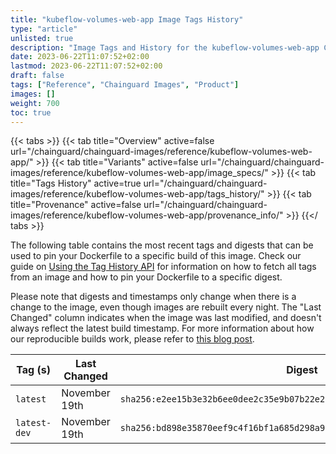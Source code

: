 ```yaml
---
title: "kubeflow-volumes-web-app Image Tags History"
type: "article"
unlisted: true
description: "Image Tags and History for the kubeflow-volumes-web-app Chainguard Image"
date: 2023-06-22T11:07:52+02:00
lastmod: 2023-06-22T11:07:52+02:00
draft: false
tags: ["Reference", "Chainguard Images", "Product"]
images: []
weight: 700
toc: true
---
```


{{< tabs >}}
{{< tab title="Overview" active=false url="/chainguard/chainguard-images/reference/kubeflow-volumes-web-app/" >}}
{{< tab title="Variants" active=false url="/chainguard/chainguard-images/reference/kubeflow-volumes-web-app/image_specs/" >}}
{{< tab title="Tags History" active=true url="/chainguard/chainguard-images/reference/kubeflow-volumes-web-app/tags_history/" >}}
{{< tab title="Provenance" active=false url="/chainguard/chainguard-images/reference/kubeflow-volumes-web-app/provenance_info/" >}}
{{</ tabs >}}

The following table contains the most recent tags and digests that can be used to pin your Dockerfile to a specific build of this image. Check our guide on [Using the Tag History API](/chainguard/chainguard-images/using-the-tag-history-api/) for information on how to fetch all tags from an image and how to pin your Dockerfile to a specific digest.

Please note that digests and timestamps only change when there is a change to the image, even though images are rebuilt every night. The "Last Changed" column indicates when the image was last modified, and doesn't always reflect the latest build timestamp. For more information about how our reproducible builds work, please refer to [this blog post](https://www.chainguard.dev/unchained/reproducing-chainguards-reproducible-image-builds).

| Tag (s)       | Last Changed  | Digest                                                                    |
|---------------|---------------|---------------------------------------------------------------------------|
|  `latest`     | November 19th | `sha256:e2ee15b3e32b6ee0dee2c35e9b07b22e2fffea97cdad11a6e8dbde2423bc5f7a` |
|  `latest-dev` | November 19th | `sha256:bd898e35870eef9c4f16bf1a685d298a96067c509b7b80c1b5554c2406ee66c4` |

